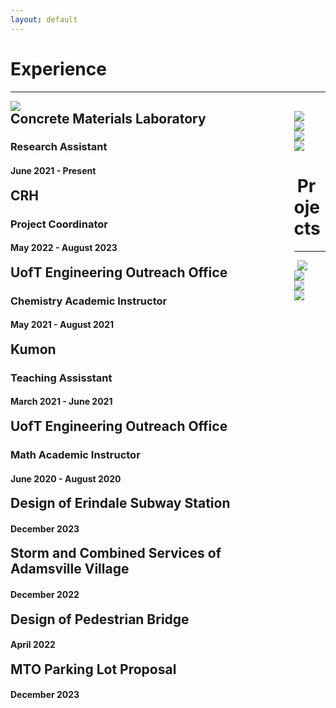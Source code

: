 ```yaml
---
layout: default
---
```

<style>
  details > summary { 
    cursor: pointer;
    list-style: none;
  }

  h2 {
    display: inline; 
  }
  
  .summary-chevron-up,
	.summary-chevron-down {
		pointer-events: none;
    position: absolute;
		background: #ffffff;
    right: 2em;
    z-index: 9;

		svg {
			display: block;
		}
	}

  .innerl {
    float: left;
    width: 90%;
    position: relative;
  }

  .innerr {
    float: left;
    width: 1%;
    position: relative;
  }

  .text {
    padding-top: 5em;
    display: block;
  }

  .on-top {
    z-index: 10;
  }

  
</style>

# Experience

---
<!-- CIMLAB -->
<div class="row">
  <div class="columnl">
    <a rel="noreferrer noopener" target="_blank" href="https://civmin.utoronto.ca/home/about-us/directory/professors/professor-karl-peterson/"><img src="/assets/img/uoft.png" 
    class="thumbnail"/></a>
  </div>
  <details class="columnr">
    <summary>
      <div class="innerl">
        <h2>Concrete Materials Laboratory</h2>
        <h3>Research Assistant</h3>
        <h4>June 2021 - Present</h4>
      </div>
      <div class="innerr">
        <div class="summary-chevron-up">
          <svg xmlns="http://www.w3.org/2000/svg" width="24" height="24" viewBox="0 0 24 24" fill="none" stroke="currentColor" stroke-width="2" stroke-linecap="round" stroke-linejoin="round" class="feather feather-chevron-down"><polyline points="6 9 12 15 18 9"></polyline></svg>
        </div>
      </div>
    </summary>
    <div class="innerr">
      <div class="summary-chevron-down on-top">
        <svg xmlns="http://www.w3.org/2000/svg" width="24" height="24" viewBox="0 0 24 24" fill="none" stroke="currentColor" stroke-width="2" stroke-linecap="round" stroke-linejoin="round" class="feather feather-chevron-up"><polyline points="18 15 12 9 6 15"></polyline></svg>
      </div>
    </div>
    <div class="text">
      <ul>
        <li>Working in the Concrete Materials Laboratories on a <b>quality assurance</b> project regarding the construction of the Gordie Howe International Bridge in Windsor.</li>
        <li>Ensure safety protocols while <b>preparing concrete samples</b> for digital image processing. Perform <b>air void analysis</b>b> using BubbleCounter software. Submit results prepared through Excel to <b>Golder Associates Inc</b>b>.</li>
      </ul>
    </div>
  </details>
</div>

<!-- CRH -->
<div class="row">
  <div class="columnl">
    <a rel="noreferrer noopener" target="_blank" href="https://www.crh.com/"><img src="/assets/img/crh.png" 
    class="thumbnail"/></a>
  </div>
  <details class="columnr">
    <summary>
      <div class="innerl">
        <h2>CRH</h2>
        <h3>Project Coordinator</h3>
        <h4>May 2022 - August 2023</h4>
      </div>
      <div class="innerr">
        <div class="summary-chevron-up">
          <svg xmlns="http://www.w3.org/2000/svg" width="24" height="24" viewBox="0 0 24 24" fill="none" stroke="currentColor" stroke-width="2" stroke-linecap="round" stroke-linejoin="round" class="feather feather-chevron-down"><polyline points="6 9 12 15 18 9"></polyline></svg>
        </div>
      </div>
    </summary>
    <div class="innerr">
      <div class="summary-chevron-down on-top">
        <svg xmlns="http://www.w3.org/2000/svg" width="24" height="24" viewBox="0 0 24 24" fill="none" stroke="currentColor" stroke-width="2" stroke-linecap="round" stroke-linejoin="round" class="feather feather-chevron-up"><polyline points="18 15 12 9 6 15"></polyline></svg>
      </div>
    </div>
    <div class="text">
      <ul>
        <li>Managed a wide range of engineering and maintenance projects; provided <b>cost estimates</b>, developed <b>business cases</b>, prepared <b>conceptual designs, engaged consultants</b>, worked with procurement to issue <b>purchase orders, supervised construction, controlled costs, commissioned</b>, and <b>project handover</b>.</li>
        <li>Coordinated and reviewed (in-house, suppliers or consultant) work plans against defined project scope, contract requirements, budget and schedule. Assured <b>contract management</b> through constant follow up and supervisory.</li>
        <li>Maintained <b>project budget files</b> and updated <b>cost tracking logs</b>.</li>
        <li>Coordinated the preparation of weekly and monthly reports related to future project requirements, workload forecasts, and performance measurement reporting. Optimised operational reporting to improve KPI analysis.</li>
        <li>Presented monthly project updates to a larger team through <b>Powerpoint</b>, highlighting updated <b>MS Project schedule</b> and Excel cost tracking logs, upcoming action items, and any <b>risks to schedule</b>.</li>
      </ul>
    </div>
  </details>
</div>


<!-- Academic Instructor -->
<div class="row">
  <div class="columnl">
    <a rel="noreferrer noopener" target="_blank" href="https://outreach.engineering.utoronto.ca/"><img src="/assets/img/uoft.png" 
    class="thumbnail"/></a>
  </div>
  <details class="columnr">
    <summary>
      <div class="innerl">
        <h2>UofT Engineering Outreach Office</h2>
        <h3>Chemistry Academic Instructor</h3>
        <h4>May 2021 - August 2021</h4>
      </div>
      <div class="innerr">
        <div class="summary-chevron-up">
          <svg xmlns="http://www.w3.org/2000/svg" width="24" height="24" viewBox="0 0 24 24" fill="none" stroke="currentColor" stroke-width="2" stroke-linecap="round" stroke-linejoin="round" class="feather feather-chevron-down"><polyline points="6 9 12 15 18 9"></polyline></svg>
        </div>
      </div>
    </summary>
    <div class="innerr">
      <div class="summary-chevron-down on-top">
        <svg xmlns="http://www.w3.org/2000/svg" width="24" height="24" viewBox="0 0 24 24" fill="none" stroke="currentColor" stroke-width="2" stroke-linecap="round" stroke-linejoin="round" class="feather feather-chevron-up"><polyline points="18 15 12 9 6 15"></polyline></svg>
      </div>
    </div>
    <div class="text">
      <ul>
        <li>Lead 4 weekly virtual classes for <b>40 incoming engineering students</b>, covering the basics of chemistry.</li>
        <li>Demonstrated <b>professionalism, strong organisational skills, sound judgement,and worked independently</b>.</li>
      </ul>
    </div>
  </details>
</div>




<!-- Kumon -->
<div class="row">
  <div class="columnl">
    <a rel="noreferrer noopener" target="_blank" href="https://www.kumon.com/ca-en/"><img src="/assets/img/kumon.png" 
    class="thumbnail"/></a>
  </div>
  <details class="columnr">
    <summary>
      <div class="innerl">
        <h2>Kumon</h2>
        <h3>Teaching Assisstant</h3>
        <h4>March 2021 - June 2021</h4>
      </div>
      <div class="innerr">
        <div class="summary-chevron-up">
          <svg xmlns="http://www.w3.org/2000/svg" width="24" height="24" viewBox="0 0 24 24" fill="none" stroke="currentColor" stroke-width="2" stroke-linecap="round" stroke-linejoin="round" class="feather feather-chevron-down"><polyline points="6 9 12 15 18 9"></polyline></svg>
        </div>
      </div>
    </summary>
    <div class="innerr">
      <div class="summary-chevron-down on-top">
        <svg xmlns="http://www.w3.org/2000/svg" width="24" height="24" viewBox="0 0 24 24" fill="none" stroke="currentColor" stroke-width="2" stroke-linecap="round" stroke-linejoin="round" class="feather feather-chevron-up"><polyline points="18 15 12 9 6 15"></polyline></svg>
      </div>
    </div>
    <div class="text">
      <ul>
        <li>Supported the development of math skills for children from Preschool to High School.</li>
        <li>Instructed <b>one-on-one</b> sessions for the higher advanced levels of the math program.</li>
      </ul>
    </div>
  </details>
</div>

<!-- Academic Instructor -->
<div class="row">
  <div class="columnl">
    <a rel="noreferrer noopener" target="_blank" href="https://outreach.engineering.utoronto.ca/"><img src="/assets/img/uoft.png" 
    class="thumbnail"/></a>
  </div>
  <details class="columnr">
    <summary>
      <div class="innerl">
        <h2>UofT Engineering Outreach Office</h2>
        <h3>Math Academic Instructor</h3>
        <h4>June 2020 - August 2020</h4>
      </div>
      <div class="innerr">
        <div class="summary-chevron-up">
          <svg xmlns="http://www.w3.org/2000/svg" width="24" height="24" viewBox="0 0 24 24" fill="none" stroke="currentColor" stroke-width="2" stroke-linecap="round" stroke-linejoin="round" class="feather feather-chevron-down"><polyline points="6 9 12 15 18 9"></polyline></svg>
        </div>
      </div>
    </summary>
    <div class="innerr">
      <div class="summary-chevron-down on-top">
        <svg xmlns="http://www.w3.org/2000/svg" width="24" height="24" viewBox="0 0 24 24" fill="none" stroke="currentColor" stroke-width="2" stroke-linecap="round" stroke-linejoin="round" class="feather feather-chevron-up"><polyline points="18 15 12 9 6 15"></polyline></svg>
      </div>
    </div>
    <div class="text">
      <ul>
        <li>Lead 2 weekly virtual classes for <b>50 incoming engineering students</b>, covering the basics of calculus and vectors.</li>
        <li>Demonstrated <b>professionalism, strong organisational skills, sound judgement,and worked independently</b>.</li>
      </ul>
    </div>
  </details>
</div>

# Projects

---

<!-- Design of Erindale Subway Station -->
<div class="row">
  <div class="columnl">
    <a rel="noreferrer noopener" target="_blank" href="/ErindaleSubwayStation.pdf"><img src="/assets/img/tunnel.PNG" 
    class="thumbnail"/></a>
  </div>
  <details class="columnr">
    <summary>
      <div class="innerl">
        <h2>Design of Erindale Subway Station</h2>
        <h4>December 2023</h4>
      </div>
      <div class="innerr">
        <div class="summary-chevron-up">
          <svg xmlns="http://www.w3.org/2000/svg" width="24" height="24" viewBox="0 0 24 24" fill="none" stroke="currentColor" stroke-width="2" stroke-linecap="round" stroke-linejoin="round" class="feather feather-chevron-down"><polyline points="6 9 12 15 18 9"></polyline></svg>
        </div>
      </div>
    </summary>
    <div class="innerr">
      <div class="summary-chevron-down on-top">
        <svg xmlns="http://www.w3.org/2000/svg" width="24" height="24" viewBox="0 0 24 24" fill="none" stroke="currentColor" stroke-width="2" stroke-linecap="round" stroke-linejoin="round" class="feather feather-chevron-up"><polyline points="18 15 12 9 6 15"></polyline></svg>
      </div>
    </div>
    <div class="text">
      <ul>
        <li>Proposed the subway station construction project costing <b>$800 million</b>, scheduled to be completed in <b>1.5 years</b>.</li>
        <li>Lead a team of 4 to assess <b>site characterization, problem definition, cost estimation</b>, build timeline for <b>station construction</b>, create <b>CAD drawings</b> with dimensions that align with city standards, and use <b>Plaxis 2D</b> to model.</li>
        <li><a rel="noreferrer noopener" target="_blank" href="/ErindaleSubwayStation.pdf"><b>View Project</b></a></li>
      </ul>
    </div>
  </details>
</div>


<!-- Water -->
<div class="row">
  <div class="columnl">
    <a rel="noreferrer noopener" target="_blank" href="/AdmsvilleVillage_StormAndServices.pdf"><img src="/assets/img/water.PNG" 
    class="thumbnail"/></a>
  </div>
  <details class="columnr">
    <summary>
      <div class="innerl">
        <h2>Storm and Combined Services of Adamsville Village</h2>
        <h4>December 2022</h4>
      </div>
      <div class="innerr">
        <div class="summary-chevron-up">
          <svg xmlns="http://www.w3.org/2000/svg" width="24" height="24" viewBox="0 0 24 24" fill="none" stroke="currentColor" stroke-width="2" stroke-linecap="round" stroke-linejoin="round" class="feather feather-chevron-down"><polyline points="6 9 12 15 18 9"></polyline></svg>
        </div>
      </div>
    </summary>
    <div class="innerr">
      <div class="summary-chevron-down on-top">
        <svg xmlns="http://www.w3.org/2000/svg" width="24" height="24" viewBox="0 0 24 24" fill="none" stroke="currentColor" stroke-width="2" stroke-linecap="round" stroke-linejoin="round" class="feather feather-chevron-up"><polyline points="18 15 12 9 6 15"></polyline></svg>
      </div>
    </div>
    <div class="text">
      <ul>
        <li>This report summarises the <b>design procedure</b>, layout, and <b>analysis of municipal services</b> for this development, all of which are in accordance with the Town of Adamsville Design Criteria and Standards Model.</li>
        <li><a rel="noreferrer noopener" target="_blank" href="/AdmsvilleVillage_StormAndServices.pdf"><b>View Project</b></a></li>
      </ul>
    </div>
  </details>
</div>


<!-- Reinforced concrete -->
<div class="row">
  <div class="columnl">
    <a rel="noreferrer noopener" target="_blank" href="/PedestrianBridge.pdf"><img src="/assets/img/structural.PNG" 
    class="thumbnail"/></a>
  </div>
  <details class="columnr">
    <summary>
      <div class="innerl">
        <h2>Design of Pedestrian Bridge</h2>
        <!-- <h3>Squash Colt</h3> -->
        <h4>April 2022</h4>
      </div>
      <div class="innerr">
        <div class="summary-chevron-up">
          <svg xmlns="http://www.w3.org/2000/svg" width="24" height="24" viewBox="0 0 24 24" fill="none" stroke="currentColor" stroke-width="2" stroke-linecap="round" stroke-linejoin="round" class="feather feather-chevron-down"><polyline points="6 9 12 15 18 9"></polyline></svg>
        </div>
      </div>
    </summary>
    <div class="innerr">
      <div class="summary-chevron-down on-top">
        <svg xmlns="http://www.w3.org/2000/svg" width="24" height="24" viewBox="0 0 24 24" fill="none" stroke="currentColor" stroke-width="2" stroke-linecap="round" stroke-linejoin="round" class="feather feather-chevron-up"><polyline points="18 15 12 9 6 15"></polyline></svg>
      </div>
    </div>
    <div class="text">
      <ul>
        <li>The report summarises the <b>demand and capacity checks</b> that were carried out to design a pedestrian bridge.</li>
        <li><a rel="noreferrer noopener" target="_blank" href="/PedestrianBridge.pdf"><b>View Project</b></a></li>
      </ul>
    </div>
  </details>
</div>


<!-- Construction Eng -->
<div class="row">
  <div class="columnl">
    <a rel="noreferrer noopener" target="_blank" href="/MTO_ParkingLot.pdf"><img src="/assets/img/con_eng.PNG" 
    class="thumbnail"/></a>
  </div>
  <details class="columnr">
    <summary>
      <div class="innerl">
        <h2>MTO Parking Lot Proposal</h2>
        <!-- <h3>Squash Colt</h3> -->
        <h4>December 2023</h4>
      </div>
      <div class="innerr">
        <div class="summary-chevron-up">
          <svg xmlns="http://www.w3.org/2000/svg" width="24" height="24" viewBox="0 0 24 24" fill="none" stroke="currentColor" stroke-width="2" stroke-linecap="round" stroke-linejoin="round" class="feather feather-chevron-down"><polyline points="6 9 12 15 18 9"></polyline></svg>
        </div>
      </div>
    </summary>
    <div class="innerr">
      <div class="summary-chevron-down on-top">
        <svg xmlns="http://www.w3.org/2000/svg" width="24" height="24" viewBox="0 0 24 24" fill="none" stroke="currentColor" stroke-width="2" stroke-linecap="round" stroke-linejoin="round" class="feather feather-chevron-up"><polyline points="18 15 12 9 6 15"></polyline></svg>
      </div>
    </div>
    <div class="text">
      <ul>
        <li>With a focus on construction engineering and management.</li>
        <li>The project involves <b>site planning, equipment selection and productivity, decision making, quantifying and cost estimating</b> for earthwork, paving, lighting system, while adhering to all <b>safety standards</b> and all relevant constraints.</li>
        <li><a rel="noreferrer noopener" target="_blank" href="/MTO_ParkingLot.pdf"><b>View Project</b></a></li>
      </ul>
    </div>
  </details>
</div>
